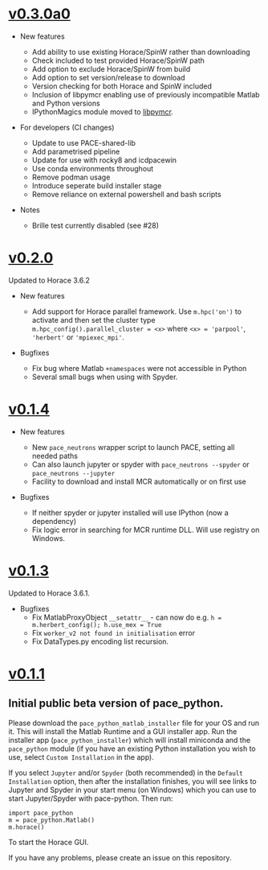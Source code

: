 # [v0.3.0a0](https://github.com/pace-neutrons/pace-python/compare/v0.2.0...v0.3.0a0)

* New features
  - Add ability to use existing Horace/SpinW rather than downloading
  - Check included to test provided Horace/SpinW path
  - Add option to exclude Horace/SpinW from build
  - Add option to set version/release to download
  - Version checking for both Horace and SpinW included
  - Inclusion of libpymcr enabling use of previously incompatible Matlab and Python versions
  - IPythonMagics module moved to [libpymcr](https://pypi.org/project/libpymcr/).

* For developers (CI changes)
  - Update to use PACE-shared-lib
  - Add parametrised pipeline
  - Update for use with rocky8 and icdpacewin
  - Use conda environments throughout
  - Remove podman usage
  - Introduce seperate build installer stage
  - Remove reliance on external powershell and bash scripts

* Notes
  - Brille test currently disabled (see #28)

# [v0.2.0](https://github.com/pace-neutrons/pace-python/compare/v0.1.4...v0.2.0)

Updated to Horace 3.6.2

* New features
  - Add support for Horace parallel framework. Use `m.hpc('on')` to activate and then set the cluster type `m.hpc_config().parallel_cluster = <x>` where `<x> = 'parpool'`, `'herbert'` or `'mpiexec_mpi'`.

* Bugfixes
  - Fix bug where Matlab `+namespaces` were not accessible in Python
  - Several small bugs when using with Spyder.

# [v0.1.4](https://github.com/pace-neutrons/pace-python/compare/v0.1.3...v0.1.4)

* New features
  - New `pace_neutrons` wrapper script to launch PACE, setting all needed paths
  - Can also launch jupyter or spyder with `pace_neutrons --spyder` or `pace_neutrons --jupyter`
  - Facility to download and install MCR automatically or on first use

* Bugfixes
  - If neither spyder or jupyter installed will use IPython (now a dependency)
  - Fix logic error in searching for MCR runtime DLL. Will use registry on Windows.

# [v0.1.3](https://github.com/pace-neutrons/pace-python/compare/v0.1.1...v0.1.3)

Updated to Horace 3.6.1.

* Bugfixes
  - Fix MatlabProxyObject `__setattr__` - can now do e.g. `h = m.herbert_config(); h.use_mex = True`
  - Fix `worker_v2 not found in initialisation` error
  - Fix DataTypes.py encoding list recursion.

# [v0.1.1](https://github.com/pace-neutrons/pace-python/compare/v0.1.0...v0.1.1)

## Initial public beta version of pace_python.

Please download the `pace_python_matlab_installer` file for your OS and run it. This will install the Matlab Runtime and a GUI installer app. Run the installer app (`pace_python_installer`) which will install miniconda and the `pace_python` module (if you have an existing Python installation you wish to use, select `Custom Installation` in the app).

If you select `Jupyter` and/or `Spyder` (both recommended) in the `Default Installation` option, then after the installation finishes, you will see links to Jupyter and Spyder in your start menu (on Windows) which you can use to start Jupyter/Spyder with pace-python. Then run:

```
import pace_python
m = pace_python.Matlab()
m.horace()
```

To start the Horace GUI.

If you have any problems, please create an issue on this repository.
